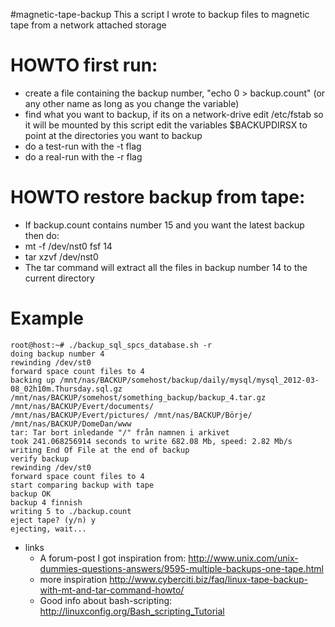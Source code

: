 #magnetic-tape-backup
This a script I wrote to backup files to magnetic tape from a network attached storage

# HOWTO first run:
  * create a file containing the backup number, "echo 0 > backup.count" (or any other name as long as you change the variable)
  * find what you want to backup, if its on a network-drive edit /etc/fstab so it will be mounted by this script
    edit the variables $BACKUPDIRSX to point at the directories you want to backup
  * do a test-run with the -t flag
  * do a real-run with the -r flag

# HOWTO restore backup from tape:
  * If backup.count contains number 15 and you want the latest backup then do:
  * mt -f /dev/nst0 fsf 14
  * tar xzvf /dev/nst0
  * The tar command will extract all the files in backup number 14 to the current directory

# Example
	root@host:~# ./backup_sql_spcs_database.sh -r
	doing backup number 4
	rewinding /dev/st0
	forward space count files to 4
	backing up /mnt/nas/BACKUP/somehost/backup/daily/mysql/mysql_2012-03-08_02h10m.Thursday.sql.gz 
	/mnt/nas/BACKUP/somehost/something_backup/backup_4.tar.gz /mnt/nas/BACKUP/Evert/documents/ 
	/mnt/nas/BACKUP/Evert/pictures/ /mnt/nas/BACKUP/Börje/ /mnt/nas/BACKUP/DomeDan/www
	tar: Tar bort inledande "/" från namnen i arkivet
	took 241.068256914 seconds to write 682.08 Mb, speed: 2.82 Mb/s
	writing End Of File at the end of backup
	verify backup
	rewinding /dev/st0
	forward space count files to 4
	start comparing backup with tape
	backup OK
	backup 4 finnish
	writing 5 to ./backup.count
	eject tape? (y/n) y
	ejecting, wait...


* links
	* A forum-post I got inspiration from: http://www.unix.com/unix-dummies-questions-answers/9595-multiple-backups-one-tape.html
	* more inspiration http://www.cyberciti.biz/faq/linux-tape-backup-with-mt-and-tar-command-howto/
	* Good info about bash-scripting: http://linuxconfig.org/Bash_scripting_Tutorial
